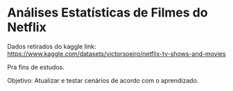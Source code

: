 # Análises Estatísticas de Filmes do Netflix

Dados retirados do kaggle
link: https://www.kaggle.com/datasets/victorsoeiro/netflix-tv-shows-and-movies

Pra fins de estudos. 

Objetivo: Atualizar e testar cenários de acordo com o aprendizado.
